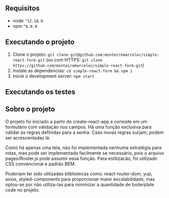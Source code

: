 ## Requisitos

- node `^12.18.0`
- npm `^6.0.0`

## Executando o projeto

1. Clone o projeto: `git clone git@github.com:monteiromarceloc/simple-react-form.git` (ou com HTTPS: `git clone https://github.com/monteiromarceloc/simple-react-form.git`)
1. Instale as dependencias: `cd simple-react-form && npm i`
1. Inicie o development server: `npm start`

## Executando os testes

## Sobre o projeto

O projeto foi iniciado a partir do create-react-app e consiste em um formulário com validação nos campos. Há uma função exclusiva para validar as regras definidas para a senha. Caso novas regras surjam, podem ser acrescentadas lá. 

Como há apenas uma tela, não foi implementada nenhuma estratégia para rotas, mas pode ser implementada facilmente se necessário, pois o arquivo pages/Router.js pode assumir essa função. Para estilizacão, foi utilizado CSS convencional e padrão BEM.

Poderiam ter sido utilizadas blibliotecas como: react-router-dom, yup, axios, styled-components para proporcionar maior escalabilidade, mas optou-se por não utiliza-las para minimizar a quantidade de boilerplate code no projeto.